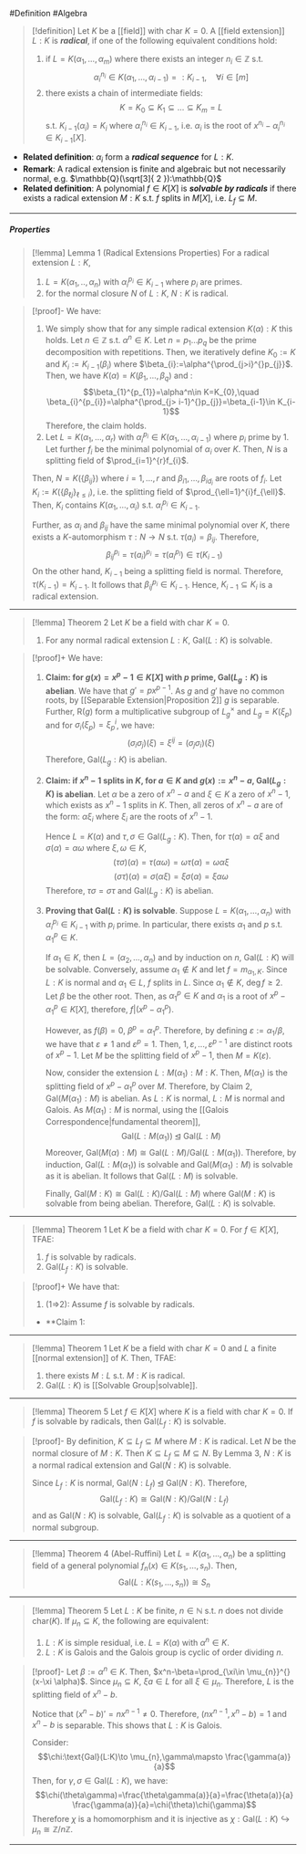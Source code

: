 #Definition #Algebra 

> [!definition]
> Let $K$ be a [[field]] with $\text{char }K=0$. A [[field extension]] $L:K$ is ***radical***, if one of the following equivalent conditions hold:
> 1. if $L=K(\alpha_{1},\dots,\alpha_{m})$ where there exists an integer $n_{i}\in\mathbb{Z}$ s.t. $$\alpha_{i}^{n_{i}}\in K(\alpha_{1},\dots,\alpha_{i-1})=:K_{i-1},\quad \forall i\in[m]$$
> 2. there exists a chain of intermediate fields: $$K=K_{0}\subseteq K_{1}\subseteq\dots \subseteq K_{m}=L$$s.t. $K_{i-1}(\alpha_{i})=K_{i}$ where $\alpha_{i}^{n_{i}}\in K_{i-1}$, i.e. $\alpha_{i}$ is the root of $x^{n_{i}}-\alpha_{i}^{n_{i}}\in K_{i-1}[X]$.
- **Related definition**: $\alpha_{i}$ form a ***radical sequence*** for $L:K$.
- **Remark**: A radical extension is finite and algebraic but not necessarily normal, e.g. $\mathbb{Q}(\sqrt[3]{ 2 }):\mathbb{Q}$
- **Related definition**: A polynomial $f\in K[X]$ is ***solvable by radicals*** if there exists a radical extension $M:K$ s.t. $f$ splits in $M[X]$, i.e. $L_{f}\subseteq M$.
---
##### Properties
> [!lemma] Lemma 1 (Radical Extensions Properties)
> For a radical extension $L:K$, 
> 1. $L=K(\alpha_{1},..,\alpha_{n})$ with $\alpha_{i}^{p_{i}}\in K_{i-1}$ where $p_{i}$ are primes.
> 2. for the normal closure $N$ of $L:K$, $N:K$ is radical.

> [!proof]-
> We have:
> 1. We simply show that for any simple radical extension $K(\alpha):K$ this holds. Let $n\in \mathbb{Z}$ s.t. $\alpha^n\in K$. Let $n=p_{1}\dots p_{q}$ be the prime decomposition with repetitions. Then, we iteratively define $K_{0}:=K$ and $K_{i}:=K_{i-1}\left( \beta_{i} \right)$ where $\beta_{i}:=\alpha^{\prod_{j>i}^{}p_{j}}$. Then, we have $K(\alpha)=K(\beta_{1},\dots,\beta_{q})$ and : $$\beta_{1}^{p_{1}}=\alpha^n\in K=K_{0},\quad \beta_{i}^{p_{i}}=\alpha^{\prod_{j> i-1}^{}p_{j}}=\beta_{i-1}\in K_{i-1}$$Therefore, the claim holds.
> 2. Let $L=K(\alpha_{1},\dots,\alpha_{r})$ with $\alpha_{i}^{p_{i}}\in K(\alpha_{1},\dots,\alpha_{i-1})$ where $p_{i}$ prime by 1. Let further $f_{i}$ be the minimal polynomial of $\alpha_{i}$ over $K$. Then, $N$ is a splitting field of $\prod_{i=1}^{r}f_{i}$.
> 
> 	Then, $N=K(\{ \beta_{ij} \})$ where $i=1,\dots,r$ and $\beta_{i 1},\dots,\beta_{i d_{i}}$ are roots of $f_{i}$. Let $K_{i}:=K(\{ \beta_{\ell j} \}_{\ell\leq i})$, i.e. the splitting field of $\prod_{\ell=1}^{i}f_{\ell}$. Then, $K_{i}$ contains $K(\alpha_{1},\dots,\alpha_{i})$ s.t. $\alpha_{i}^{p_{i}}\in K_{i-1}$. 
> 
> 	Further, as $\alpha_{i}$ and $\beta_{ij}$ have the same minimal polynomial over $K$, there exists a $K$-automorphism $\tau:N\to N$ s.t. $\tau(a_{i})=\beta_{ij}$. Therefore, $$\beta_{ij}^{p_{i}}=\tau(a_{i})^{p_{i}}=\tau(a_{i}^{p_{i}})\in \tau(K_{i-1})$$On the other hand, $K_{i-1}$ being a splitting field is normal. Therefore, $\tau(K_{i-1})=K_{i-1}$. It follows that $\beta_{ij}^{p_{i}}\in K_{i-1}$. Hence, $K_{i-1}\subseteq K_{i}$ is a radical extension.
---
> [!lemma] Theorem 2
> Let $K$ be a field with $\text{char }K=0$. 
> 1. For any normal radical extension $L:K$, $\text{Gal}(L:K)$ is solvable.

> [!proof]+
> We have:
> 1. **Claim: for $g(x)=x^p-1\in K[X]$ with $p$ prime, $\text{Gal}(L_{g}:K)$ is abelian**.
>    We have that $g'=px^{p-1}$. As $g$ and $g'$ have no common roots, by [[Separable Extension|Proposition 2]] $g$ is separable. Further, $\text{R}(g)$ form a multiplicative subgroup of $L_{g}^\times$ and $L_{g}=K(\xi_{p})$ and for $\sigma_{i}(\xi_{p})=\xi^i_{p}$, we have: $$(\sigma_{i}\sigma_{j})(\xi)=\xi^{ij}=(\sigma_{j}\sigma_{i})(\xi)$$Therefore, $\text{Gal}(L_{g}:K)$ is abelian.
> 2. **Claim: if $x^n-1$ splits in $K$, for $a\in K$ and $g(x):=x^n-a$, $\text{Gal}(L_{g}:K)$ is abelian**.
>    Let $\alpha$ be a zero of $x^n-a$ and $\xi\in K$ a zero of $x^n-1$, which exists as $x^n-1$ splits in $K$. Then, all zeros of $x^n-a$ are of the form: $\alpha \xi_{i}$ where $\xi_{i}$ are the roots of $x^n-1$. 
>    
>    Hence $L=K(\alpha)$ and $\tau,\sigma\in \text{Gal}(L_{g}:K)$. Then, for $\tau (\alpha)=\alpha \xi$ and $\sigma(\alpha)=\alpha\omega$ where $\xi,\omega\in K$, $$(\tau\sigma)(\alpha)=\tau(\alpha\omega)=\omega \tau(\alpha)=\omega\alpha \xi$$ $$(\sigma \tau)(\alpha)=\sigma(\alpha \xi)=\xi\sigma(\alpha)=\xi\alpha\omega$$Therefore, $\tau\sigma=\sigma \tau$ and $\text{Gal}(L_{g}:K)$ is abelian.
>  3. **Proving that $\text{Gal}(L:K)$ is solvable**.
>     Suppose $L=K(\alpha_{1},\dots,\alpha_{n})$ with $\alpha_{i}^{p_{i}}\in K_{i-1}$ with $p_{i}$ prime. In particular, there exists $\alpha_{1}$ and $p$ s.t. $\alpha_{1}^p\in K$. 
>     
>     If $\alpha_{1}\in K$, then $L=(\alpha_{2},\dots,\alpha_{n})$ and by induction on $n$, $\text{Gal}(L:K)$ will be solvable. Conversely, assume $\alpha_{1}\notin K$ and let $f=m_{\alpha_{1},K}$. Since $L:K$ is normal and $\alpha_{1}\in L$, $f$ splits in $L$. Since $\alpha_{1}\notin K$, $\deg f\geq 2$. Let $\beta$ be the other root. Then, as $\alpha_{1}^p\in K$ and $\alpha_{1}$ is a root of $x^p-\alpha_{1}^p\in K[X]$, therefore, $f|(x^p-\alpha_{1}^p)$.
>     
>     However, as $f(\beta)=0$, $\beta^p=\alpha_{1}^p$. Therefore, by defining $\varepsilon:= \alpha_{1} / \beta$, we have that $\varepsilon\neq 1$ and $\varepsilon^p=1$. Then, $1,\varepsilon,. ..,\varepsilon^{p-1}$ are distinct roots of $x^p-1$. Let $M$ be the splitting field of $x^p-1$, then $M=K(\varepsilon)$. 
>     
>     Now, consider the extension $L:M(\alpha_{1}):M:K$. Then, $M(\alpha_{1})$ is the splitting field of $x^p-\alpha_{1}^p$ over $M$. Therefore, by Claim 2, $\text{Gal}(M(\alpha_{1}):M)$ is abelian. As $L:K$ is normal, $L:M$ is normal and Galois. As $M(\alpha_{1}):M$ is normal, using the [[Galois Correspondence|fundamental theorem]], $$\text{Gal}(L:M(\alpha_{1}))\unlhd \text{Gal}(L:M)$$Moreover, $\text{Gal}(M(\alpha):M)\cong \text{Gal}(L:M) / \text{Gal}(L:M(\alpha_{1}))$. Therefore, by induction, $\text{Gal}(L:M(\alpha_{1}))$ is solvable and $\text{Gal}(M(\alpha_{1}):M)$ is solvable as it is abelian. It follows that $\text{Gal}(L:M)$ is solvable.
>     
>     Finally, $\text{Gal}(M:K)\cong \text{Gal}(L:K) / \text{Gal}(L:M)$ where $\text{Gal}(M:K)$ is solvable from being abelian. Therefore, $\text{Gal}(L:K)$ is solvable.
---

> [!lemma] Theorem 1
> Let $K$ be a field with $\text{char }K=0$. For $f\in K[X]$, TFAE:
> 1. $f$ is solvable by radicals.
> 2. $\text{Gal}(L_{f}:K)$ is solvable.

> [!proof]+
> We have that:
> 1. (1=>2): Assume $f$ is solvable by radicals. 
> 	- **Claim 1: 
> 	
---
> [!lemma] Theorem 1
> Let $K$ be a field with $\text{char }K=0$ and $L$ a finite [[normal extension]] of $K$. Then, TFAE:
> 1. there exists $M:L$ s.t. $M:K$ is radical.
> 2. $\text{Gal}(L:K)$ is [[Solvable Group|solvable]].
---


> [!lemma] Theorem 5
> Let $f\in K[X]$ where $K$ is a field with $\text{char }K=0$. If $f$ is solvable by radicals, then $\text{Gal}(L_{f}:K)$ is solvable.

> [!proof]-
> By definition, $K\subseteq L_{f}\subseteq M$ where $M:K$ is radical. Let $N$ be the normal closure of $M:K$. Then $K\subseteq L_{f}\subseteq M\subseteq N$. By Lemma 3, $N:K$ is a normal radical extension and $\text{Gal}(N:K)$ is solvable.
> 
> Since $L_{f}:K$ is normal, $\text{Gal}(N:L_{f})\unlhd \text{Gal}(N:K)$. Therefore, $$\text{Gal}(L_{f}:K)\cong \text{Gal}(N:K) / \text{Gal}(N:L_{f})$$and as $\text{Gal}(N:K)$ is solvable, $\text{Gal}(L_{f}:K)$ is solvable as a quotient of a normal subgroup.
---
> [!lemma] Theorem 4 (Abel-Ruffini)
> Let $L=K(\alpha_{1},\dots,\alpha_{n})$ be a splitting field of a general polynomial $f_{n}(x)\in K(s_{1},\dots,s_{n})$. Then, $$\text{Gal}(L:K(s_{1},\dots,s_{n}))\cong S_{n}$$
---
> [!lemma] Theorem 5
> Let $L:K$ be finite, $n\in \mathbb{N}$ s.t. $n$ does not divide $\text{char}(K)$. If $\mu_{n}\subseteq K$, the following are equivalent:
> 1. $L:K$ is simple residual, i.e. $L=K(\alpha)$ with $\alpha^n\in K$.
> 2. $L:K$ is Galois and the Galois group is cyclic of order dividing $n$.

> [!proof]-
> Let $\beta:=\alpha^n\in K$. Then, $x^n-\beta=\prod_{\xi\in \mu_{n}}^{}(x-\xi \alpha)$. Since $\mu_{n}\subseteq K$, $\xi a\in L$ for all $\xi\in \mu_{n}$. Therefore, $L$ is the splitting field of $x^n-b$. 
> 
> Notice that $(x^n-b)'=nx^{n-1}\neq 0$. Therefore, $(nx^{n-1},x^n-b)=1$ and $x^n-b$ is separable. This shows that $L:K$ is Galois.
> 
> Consider: $$\chi:\text{Gal}(L:K)\to \mu_{n},\gamma\mapsto \frac{\gamma(a)}{a}$$Then, for $\gamma,\sigma\in \text{Gal}(L:K)$, we have: $$\chi(\theta\gamma)=\frac{\theta\gamma(a)}{a}=\frac{\theta(a)}{a} \frac{\gamma(a)}{a}=\chi(\theta)\chi(\gamma)$$Therefore $\chi$ is a homomorphism and it is injective as $\chi:\text{Gal}(L:K)\hookrightarrow \mu_{n}\cong \mathbb{Z} / n\mathbb{Z}$.
---
